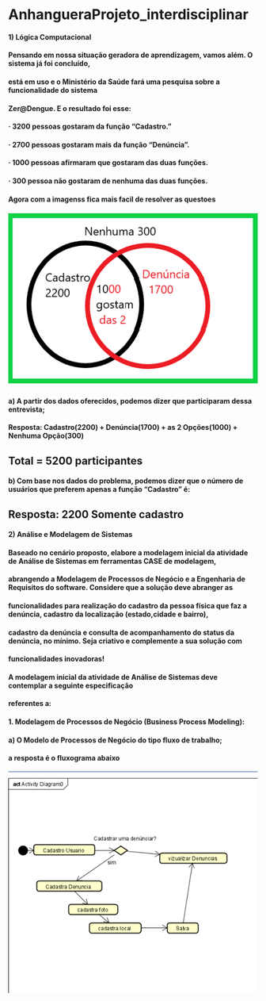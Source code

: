 # AnhangueraProjeto_interdisciplinar

#### 1) Lógica Computacional
#### Pensando em nossa situação geradora de aprendizagem, vamos além. O sistema já foi concluído,
#### está em uso e o Ministério da Saúde fará uma pesquisa sobre a funcionalidade do sistema
#### Zer@Dengue. E o resultado foi esse:
#### · 3200 pessoas gostaram da função “Cadastro.”
#### · 2700 pessoas gostaram mais da função “Denúncia”.
#### · 1000 pessoas afirmaram que gostaram das duas funções.
#### · 300 pessoa não gostaram de nenhuma das duas funções. 


#### Agora com a imagenss fica mais facil de resolver as questoes

![imagens opçoes](https://github.com/pinheirosolucoes/AnhangueraProjeto_interdisciplinar/blob/master/LogicaCondicional.png)

#### a) A partir dos dados oferecidos, podemos dizer que participaram dessa entrevista;
#### Resposta: Cadastro(2200) + Denúncia(1700) + as 2 Opções(1000) + Nenhuma Opção(300)
## Total = 5200 participantes

#### b) Com base nos dados do problema, podemos dizer que o número de usuários que preferem apenas a função “Cadastro” é: 
## Resposta: 2200 Somente cadastro

#### 2) Análise e Modelagem de Sistemas
#### Baseado no cenário proposto, elabore a modelagem inicial da atividade de Análise de Sistemas em ferramentas CASE de modelagem, 
#### abrangendo a Modelagem de Processos de Negócio e a Engenharia de Requisitos do software. Considere que a solução deve abranger as 
#### funcionalidades para realização do cadastro da pessoa física que faz a denúncia, cadastro da localização (estado,cidade e bairro), 
#### cadastro da denúncia e consulta de acompanhamento do status da denúncia, no mínimo. Seja criativo e complemente a sua solução com 
#### funcionalidades inovadoras!
#### A modelagem inicial da atividade de Análise de Sistemas deve contemplar a seguinte especificação
#### referentes a:

#### 1. Modelagem de Processos de Negócio (Business Process Modeling):
#### a) O Modelo de Processos de Negócio do tipo fluxo de trabalho;

#### a resposta é o fluxograma  abaixo
![imagens opçoes](https://github.com/pinheirosolucoes/AnhangueraProjeto_interdisciplinar/blob/master/fluxograma.png) 
